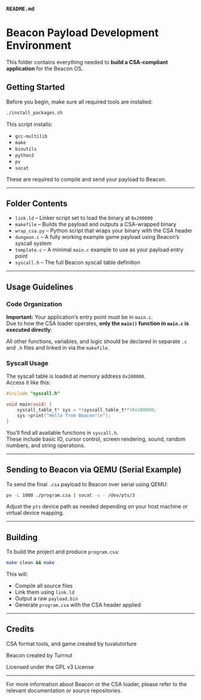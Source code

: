 ### `README.md`

# Beacon Payload Development Environment

This folder contains everything needed to **build a CSA-compliant application** for the Beacon OS.

## Getting Started

Before you begin, make sure all required tools are installed:

```bash
./install_packages.sh
```

This script installs:

- `gcc-multilib`
- `make`
- `binutils`
- `python3`
- `pv`
- `socat`

These are required to compile and send your payload to Beacon.

---

## Folder Contents

- `link.ld` – Linker script set to load the binary at `0x200000`
- `makefile` – Builds the payload and outputs a CSA-wrapped binary
- `wrap_csa.py` – Python script that wraps your binary with the CSA header
- `dungeon.c` – A fully working example game payload using Beacon’s syscall system
- `template.c` – A minimal `main.c` example to use as your payload entry point
- `syscall.h` – The full Beacon syscall table definition

---

## Usage Guidelines

### Code Organization

**Important:** Your application’s entry point must be in `main.c`.  
Due to how the CSA loader operates, **only the `main()` function in `main.c` is executed directly**.

All other functions, variables, and logic should be declared in separate `.c` and `.h` files and linked in via the `makefile`.

### Syscall Usage

The syscall table is loaded at memory address `0x200000`.  
Access it like this:

```c
#include "syscall.h"

void main(void) {
    syscall_table_t* sys = *(syscall_table_t**)0x200000;
    sys->print("Hello from Beacon!\n");
}
```

You’ll find all available functions in `syscall.h`.  
These include basic IO, cursor control, screen rendering, sound, random numbers, and string operations.

---

## Sending to Beacon via QEMU (Serial Example)

To send the final `.csa` payload to Beacon over serial using QEMU:

```bash
pv -L 1000 ./program.csa | socat -u - /dev/pts/3
```

Adjust the `pts` device path as needed depending on your host machine or virtual device mapping.

---

## Building

To build the project and produce `program.csa`:

```bash
make clean && make
```

This will:
- Compile all source files
- Link them using `link.ld`
- Output a raw `payload.bin`
- Generate `program.csa` with the CSA header applied

---

## Credits

CSA format tools, and game created by tuvalutorture

Beacon created by Turrnut

Licensed under the GPL v3 License

---

For more information about Beacon or the CSA loader, please refer to the relevant documentation or source repositories.
